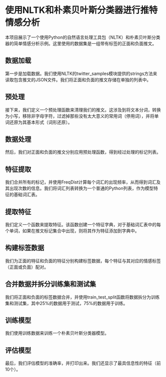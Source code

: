 # 使用NLTK和朴素贝叶斯分类器进行推特情感分析

本项目展示了一个使用Python的自然语言处理工具包（NLTK）和朴素贝叶斯分类器的简单情感分析示例。这里使用的数据集是一组带有标签的正面和负面推文。


## 数据加载
第一步是加载数据。我们使用NLTK的twitter_samples模块提供的strings方法来读取包含推文的JSON文件。我们将正面和负面的推文存储在单独的列表中。

## 预处理
接下来，我们定义一个预处理函数来清理我们的推文。这涉及到将文本分词，转换为小写，移除非字母字符，过滤掉那些没有太大意义的常用词（停用词），并将单词还原为其基本形式（词形还原）。

## 数据处理
然后，我们对正面和负面的推文分别应用预处理函数，得到经过处理的标记列表。

## 特征提取
我们合并所有的标记，并使用FreqDist计算每个词汇的出现频率，从而得到词汇及其出现次数的信息。我们将词汇列表转换为一个普通的Python列表，作为模型特征的基础词汇表。

## 提取特征
我们定义一个函数来提取特征。该函数创建一个特征字典，对于基础词汇表中的每个单词，如果在推文标记集合中出现，则将其作为特征添加到字典中。

## 构建标签数据
我们为正面的特征和负面的特征分别构建标签数据，每个特征与其对应的情感标签（正面或负面）配对。

## 合并数据并拆分训练集和测试集
我们将正面和负面的标签数据合并，并使用train_test_split函数将数据拆分为训练集和测试集，其中25%的数据用于测试，75%的数据用于训练。

## 训练模型
我们使用训练数据来训练一个朴素贝叶斯分类器模型。

## 评估模型
最后，我们评估模型的准确率，并打印出来。我们还显示了最具信息性的特征（前10个）。
